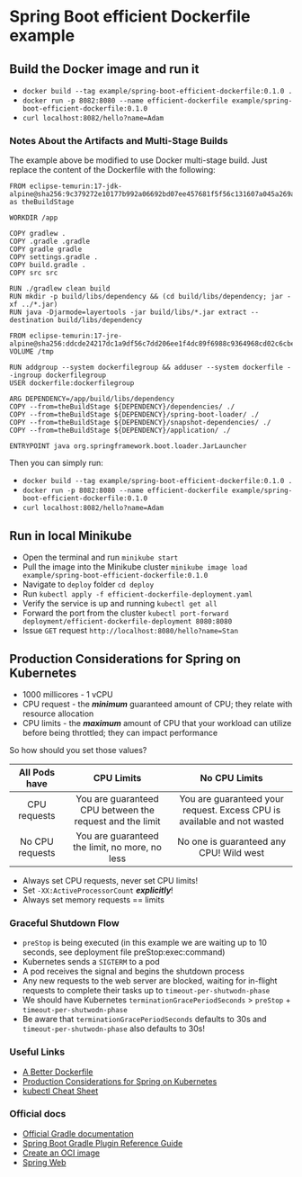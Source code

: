 # Spring Boot efficient Dockerfile example

## Build the Docker image and run it

* `docker build --tag example/spring-boot-efficient-dockerfile:0.1.0 .`
* `docker run -p 8082:8080 --name efficient-dockerfile example/spring-boot-efficient-dockerfile:0.1.0`
* `curl localhost:8082/hello?name=Adam`

### Notes About the Artifacts and Multi-Stage Builds
The example above be modified to use Docker multi-stage build. Just replace the content of the Dockerfile with the following:

```shell
FROM eclipse-temurin:17-jdk-alpine@sha256:9c379272e10177b992a06692bd07ee457681f5f56c131607a045a269a4ddc36b as theBuildStage

WORKDIR /app

COPY gradlew .
COPY .gradle .gradle
COPY gradle gradle
COPY settings.gradle .
COPY build.gradle .
COPY src src

RUN ./gradlew clean build
RUN mkdir -p build/libs/dependency && (cd build/libs/dependency; jar -xf ../*.jar)
RUN java -Djarmode=layertools -jar build/libs/*.jar extract --destination build/libs/dependency

FROM eclipse-temurin:17-jre-alpine@sha256:ddcde24217dc1a9df56c7dd206ee1f4dc89f6988c9364968cd02c6cbeb21b1de
VOLUME /tmp

RUN addgroup --system dockerfilegroup && adduser --system dockerfile --ingroup dockerfilegroup
USER dockerfile:dockerfilegroup

ARG DEPENDENCY=/app/build/libs/dependency
COPY --from=theBuildStage ${DEPENDENCY}/dependencies/ ./
COPY --from=theBuildStage ${DEPENDENCY}/spring-boot-loader/ ./
COPY --from=theBuildStage ${DEPENDENCY}/snapshot-dependencies/ ./
COPY --from=theBuildStage ${DEPENDENCY}/application/ ./

ENTRYPOINT java org.springframework.boot.loader.JarLauncher
```

Then you can simply run:
* `docker build --tag example/spring-boot-efficient-dockerfile:0.1.0 .`
* `docker run -p 8082:8080 --name efficient-dockerfile example/spring-boot-efficient-dockerfile:0.1.0`
* `curl localhost:8082/hello?name=Adam`

## Run in local Minikube

* Open the terminal and run `minikube start`
* Pull the image into the Minikube cluster `minikube image load example/spring-boot-efficient-dockerfile:0.1.0`
* Navigate to `deploy` folder `cd deploy`
* Run `kubectl apply -f efficient-dockerfile-deployment.yaml`
* Verify the service is up and running `kubectl get all`
* Forward the port from the
  cluster `kubectl port-forward deployment/efficient-dockerfile-deployment 8080:8080`
* Issue `GET` request `http://localhost:8080/hello?name=Stan`

## Production Considerations for Spring on Kubernetes

* 1000 millicores - 1 vCPU
* CPU request - the <b><i>minimum</i></b> guaranteed amount of CPU; they relate with resource allocation
* CPU limits - the <b><i>maximum</i></b> amount of CPU that your workload can utilize before being throttled; they can impact performance

So how should you set those values?

|  All Pods have  |                        CPU Limits                        |                              No CPU Limits                              |
|:---------------:|:--------------------------------------------------------:|:-----------------------------------------------------------------------:|
|  CPU requests   | You are guaranteed CPU between the request and the limit | You are guaranteed your request. Excess CPU is available and not wasted |
| No CPU requests |      You are guaranteed the limit, no more, no less      |                 No one is guaranteed any CPU! Wild west                 |

* Always set CPU requests, never set CPU limits!
* Set `-XX:ActiveProcessorCount` <b><i>explicitly</i></b>!
* Always set memory requests == limits

### Graceful Shutdown Flow
* `preStop` is being executed (in this example we are waiting up to 10 seconds, see deployment file preStop:exec:command)
* Kubernetes sends a `SIGTERM` to a pod
* A pod receives the signal and begins the shutdown process
* Any new requests to the web server are blocked, waiting for in-flight requests to complete their tasks up to `timeout-per-shutwodn-phase`
* We should have Kubernetes `terminationGracePeriodSeconds` > `preStop` + `timeout-per-shutwodn-phase`
* Be aware that `terminationGracePeriodSeconds` defaults to 30s and `timeout-per-shutwodn-phase` also defaults to 30s!

### Useful Links
* [A Better Dockerfile](https://spring.io/guides/topicals/spring-boot-docker/)
* [Production Considerations for Spring on Kubernetes](https://www.youtube.com/watch?v=hAHXp_jQWVo)
* [kubectl Cheat Sheet](https://kubernetes.io/docs/reference/kubectl/cheatsheet/)

### Official docs

* [Official Gradle documentation](https://docs.gradle.org)
* [Spring Boot Gradle Plugin Reference Guide](https://docs.spring.io/spring-boot/docs/2.7.6/gradle-plugin/reference/html/)
* [Create an OCI image](https://docs.spring.io/spring-boot/docs/2.7.6/gradle-plugin/reference/html/#build-image)
* [Spring Web](https://docs.spring.io/spring-boot/docs/2.7.6/reference/htmlsingle/#web)
